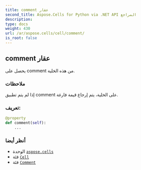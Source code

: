 ```yaml
---
title: comment عقار
second_title: Aspose.Cells for Python via .NET API المراجع
description:
type: docs
weight: 430
url: /ar/aspose.cells/cell/comment/
is_root: false
---
```

##  comment عقار

يحصل على comment من هذه الخلية.

###  ملاحظات

إذا لم يتم تطبيق comment على الخلية، يتم إرجاع قيمة فارغة.
###  تعريف:
```python
@property
def comment(self):
    ...
```

###  أنظر أيضا
* الوحدة [`aspose.cells`](../../)
* فئة [`Cell`](/cells/python-net/ar/aspose.cells/cell)
* فئة [`Comment`](/cells/python-net/ar/aspose.cells/comment)

